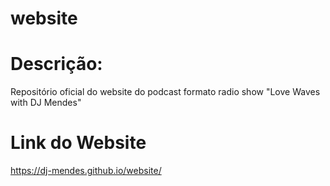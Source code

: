 # website

# Descrição:
Repositório oficial do website do podcast formato radio show "Love Waves with DJ Mendes"

# Link do Website
https://dj-mendes.github.io/website/